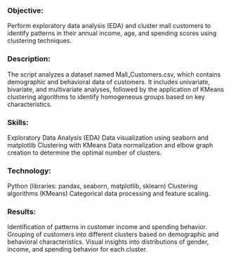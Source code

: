 ### Objective:
Perform exploratory data analysis (EDA) and cluster mall customers to identify patterns in their annual income, age, and spending scores using clustering techniques.

### Description:
The script analyzes a dataset named Mall_Customers.csv, which contains demographic and behavioral data of customers. It includes univariate, bivariate, and multivariate analyses, followed by the application of KMeans clustering algorithms to identify homogeneous groups based on key characteristics.

### Skills:
Exploratory Data Analysis (EDA)
Data visualization using seaborn and matplotlib
Clustering with KMeans
Data normalization and elbow graph creation to determine the optimal number of clusters.

### Technology:
Python (libraries: pandas, seaborn, matplotlib, sklearn)
Clustering algorithms (KMeans)
Categorical data processing and feature scaling.

### Results:
Identification of patterns in customer income and spending behavior.
Grouping of customers into different clusters based on demographic and behavioral characteristics.
Visual insights into distributions of gender, income, and spending behavior for each cluster.
